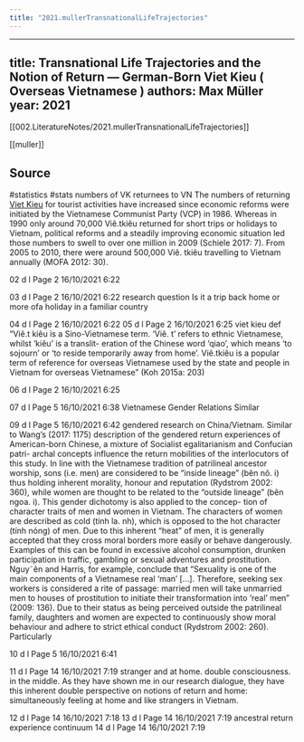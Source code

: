 ```yaml
---
title: "2021.mullerTransnationalLifeTrajectories"
---
```

---
title: Transnational Life Trajectories and the Notion of Return — German-Born Viet Kieu ( Overseas Vietnamese )
authors: Max Müller
year: 2021
---

[[002.LiteratureNotes/2021.mullerTransnationalLifeTrajectories]]

[[muller]]


## Source

#statistics #stats 
 numbers of VK returnees to VN The numbers of returning  [Viet Kieu](001.Notes/Viet%20Kieu.md) for tourist activities have increased since economic reforms were initiated by the Vietnamese Communist Party (VCP) in 1986. Whereas in 1990 only around 70,000 Viê.tkiêu returned for short trips or holidays to Vietnam, political reforms and a steadily improving economic situation led those numbers to swell to over one million in 2009 (Schiele 2017: 7). From 2005 to 2010, there were around 500,000 Viê. tkiêu travelling to Vietnam annually (MOFA 2012: 30).
 
 02 d l Page 2 16/10/2021 6:22 
 
 03 d l Page 2 16/10/2021 6:22 research question Is it a trip back home or more ofa holiday in a familiar country
 
 04 d l Page 2 16/10/2021 6:22 05 d l Page 2 16/10/2021 6:25 viet kieu def “Viê.t kiêu is a Sino-Vietnamese term. ‘Viê. t’ refers to ethnic Vietnamese, whilst ‘kiêu’ is a translit- eration of the Chinese word ‘qiao’, which means ‘to sojourn’ or ‘to reside temporarily away from home’. Viê.tkiêu is a popular term of reference for overseas Vietnamese used by the state and people in Vietnam for overseas Vietnamese” (Koh 2015a: 203) 
 
 06 d l Page 2 
 16/10/2021 6:25 
 
 07 d l Page 5 16/10/2021 6:38 Vietnamese Gender Relations Similar 
 
 09 d l Page 5 16/10/2021 6:42 gendered research on China/Vietnam. Similar to Wang’s (2017: 1175) description of the gendered return experiences of American-born Chinese, a mixture of Socialist egalitarianism and Confucian patri- archal concepts influence the return mobilities of the interlocutors of this study. In line with the Vietnamese tradition of patrilineal ancestor worship, sons (i.e. men) are considered to be “inside lineage” (bên nô. i) thus holding inherent morality, honour and reputation (Rydstrom 2002: 360), while women are thought to be related to the “outside lineage” (bên ngoa. i). This gender dichotomy is also applied to the concep- tion of character traits of men and women in Vietnam. The characters of women are described as cold (tính la. nh), which is opposed to the hot character (tính nóng) of men. Due to this inherent “heat” of men, it is generally accepted that they cross moral borders more easily or behave dangerously. Examples of this can be found in excessive alcohol consumption, drunken participation in traffic, gambling or sexual adventures and prostitution. Nguy˜ên and Harris, for example, conclude that “Sexuality is one of the main components of a Vietnamese real ‘man’ […]. Therefore, seeking sex workers is considered a rite of passage: married men will take unmarried men to houses of prostitution to initiate their transformation into ‘real’ men” (2009: 136). Due to their status as being perceived outside the patrilineal family, daughters and women are expected to continuously show moral behaviour and adhere to strict ethical conduct (Rydstrom 2002: 260). Particularly 
 
 10 d l Page 5 16/10/2021 6:41 
 
 11 d l Page 14 16/10/2021 7:19 stranger and at home. double consciousness. in the middle. As they have shown me in our research dialogue, they have this inherent double perspective on notions of return and home: simultaneously feeling at home and like strangers in Vietnam. 
 
 12 d l Page 14 16/10/2021 7:18 13 d l Page 14 16/10/2021 7:19 ancestral return experience continuum 14 d l Page 14 16/10/2021 7:19
